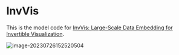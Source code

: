 # InvVis

This is the model code for [InvVis: Large-Scale Data Embedding for Invertible Visualization]().

![image-20230726152520504](/Users/yehuayuan/Code/Python/InvVisRepo/InvVis/README.assets/image-20230726152520504.png)

